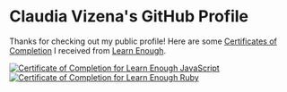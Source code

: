 # Claudia Vizena's GitHub Profile

Thanks for checking out my public profile! Here are some  [Certificates of Completion](https://www.learnenough.com/certificates/cvizena) I received from  [Learn Enough](www.learnenough.com).

<a href="https://www.learnenough.com/certificates/cvizena"><img src="https://www.learnenough.com/certificates/cvizena/javascript-tutorial.svg" alt="Certificate of Completion for Learn Enough JavaScript"></a><a href="https://www.learnenough.com/certificates/cvizena"><img src="https://www.learnenough.com/certificates/cvizena/ruby-tutorial.svg" alt="Certificate of Completion for Learn Enough Ruby"></a>
